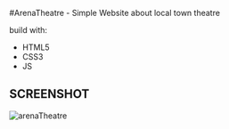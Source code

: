 #ArenaTheatre - Simple Website about local town theatre

build with:
- HTML5
- CSS3
- JS

## SCREENSHOT
![arenaTheatre](https://user-images.githubusercontent.com/82606132/144917522-7e6e4ff5-bf1a-4751-88c6-f534b96a7cb9.jpg)

